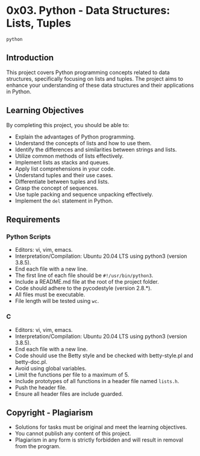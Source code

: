 # 0x03. Python - Data Structures: Lists, Tuples
`python`

## Introduction
This project covers Python programming concepts related to data structures, specifically focusing on lists and tuples. The project aims to enhance your understanding of these data structures and their applications in Python.

## Learning Objectives
By completing this project, you should be able to:

- Explain the advantages of Python programming.
- Understand the concepts of lists and how to use them.
- Identify the differences and similarities between strings and lists.
- Utilize common methods of lists effectively.
- Implement lists as stacks and queues.
- Apply list comprehensions in your code.
- Understand tuples and their use cases.
- Differentiate between tuples and lists.
- Grasp the concept of sequences.
- Use tuple packing and sequence unpacking effectively.
- Implement the `del` statement in Python.

## Requirements
### Python Scripts
- Editors: vi, vim, emacs.
- Interpretation/Compilation: Ubuntu 20.04 LTS using python3 (version 3.8.5).
- End each file with a new line.
- The first line of each file should be `#!/usr/bin/python3`.
- Include a README.md file at the root of the project folder.
- Code should adhere to the pycodestyle (version 2.8.*).
- All files must be executable.
- File length will be tested using `wc`.

### C
- Editors: vi, vim, emacs.
- Interpretation/Compilation: Ubuntu 20.04 LTS using python3 (version 3.8.5).
- End each file with a new line.
- Code should use the Betty style and be checked with betty-style.pl and betty-doc.pl.
- Avoid using global variables.
- Limit the functions per file to a maximum of 5.
- Include prototypes of all functions in a header file named `lists.h`.
- Push the header file.
- Ensure all header files are include guarded.

## Copyright - Plagiarism
- Solutions for tasks must be original and meet the learning objectives.
- You cannot publish any content of this project.
- Plagiarism in any form is strictly forbidden and will result in removal from the program.